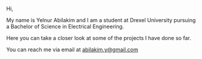 Hi,

My name is Yelnur Abilakim and I am a student at Drexel University pursuing a Bachelor of Science in Electrical Engineering.

Here you can take a closer look at some of the projects I have done so far.

You can reach me via email at abilakim.y@gmail.com
